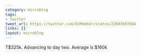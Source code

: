 ```yaml
---
category: microblog
tags:
- twitter
tweet_url: https://twitter.com/ExMember/status/22603697044
links: []
layout: microblog
---
```

T$325k. Advancing to day two. Average is $160k
